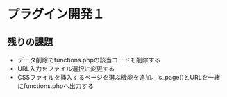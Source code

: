 # プラグイン開発１
## 残りの課題
- データ削除でfunctions.phpの該当コードも削除する
- URL入力をファイル選択に変更する
- CSSファイルを挿入するページを選ぶ機能を追加。is_page()とURLを一緒にfunctions.phpへ出力する
